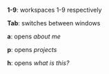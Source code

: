 **1-9**: workspaces 1-9 respectively

**Tab**: switches between windows

**a**: opens _about me_

**p**: opens _projects_

**h**: opens _what is this?_
